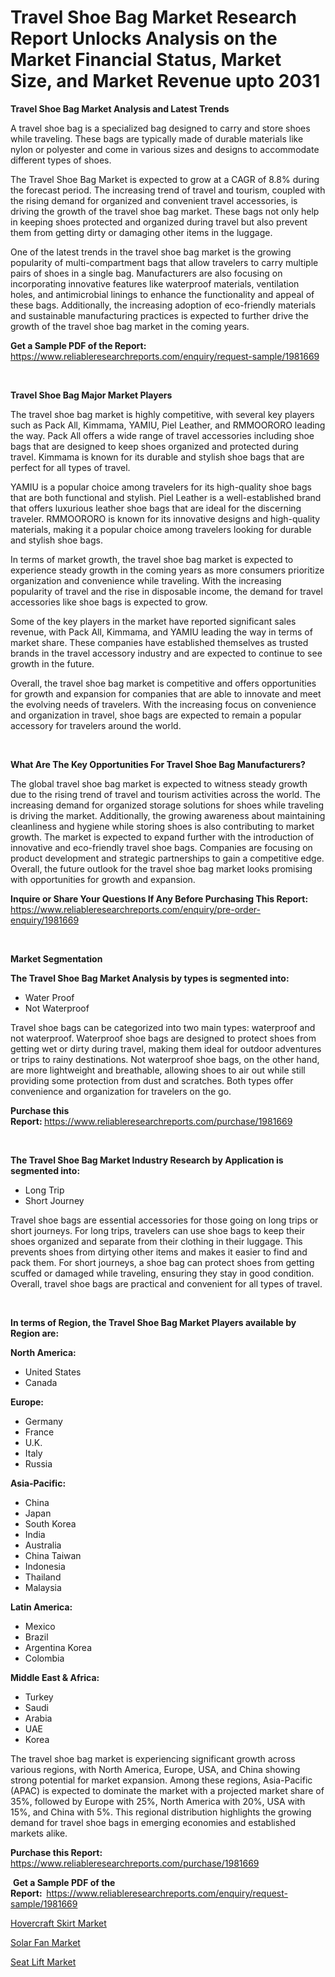 <p><h1>Travel Shoe Bag Market Research Report Unlocks Analysis on the Market Financial Status, Market Size, and Market Revenue upto 2031</h1></p><p><strong>Travel Shoe Bag Market Analysis and Latest Trends</strong></p>
<p><p>A travel shoe bag is a specialized bag designed to carry and store shoes while traveling. These bags are typically made of durable materials like nylon or polyester and come in various sizes and designs to accommodate different types of shoes.</p><p>The Travel Shoe Bag Market is expected to grow at a CAGR of 8.8% during the forecast period. The increasing trend of travel and tourism, coupled with the rising demand for organized and convenient travel accessories, is driving the growth of the travel shoe bag market. These bags not only help in keeping shoes protected and organized during travel but also prevent them from getting dirty or damaging other items in the luggage.</p><p>One of the latest trends in the travel shoe bag market is the growing popularity of multi-compartment bags that allow travelers to carry multiple pairs of shoes in a single bag. Manufacturers are also focusing on incorporating innovative features like waterproof materials, ventilation holes, and antimicrobial linings to enhance the functionality and appeal of these bags. Additionally, the increasing adoption of eco-friendly materials and sustainable manufacturing practices is expected to further drive the growth of the travel shoe bag market in the coming years.</p></p>
<p><strong>Get a Sample PDF of the Report:&nbsp;</strong> <a href="https://www.reliableresearchreports.com/enquiry/request-sample/1981669">https://www.reliableresearchreports.com/enquiry/request-sample/1981669</a></p>
<p>&nbsp;</p>
<p><strong>Travel Shoe Bag Major Market Players</strong></p>
<p><p>The travel shoe bag market is highly competitive, with several key players such as Pack All, Kimmama, YAMIU, Piel Leather, and RMMOORORO leading the way. Pack All offers a wide range of travel accessories including shoe bags that are designed to keep shoes organized and protected during travel. Kimmama is known for its durable and stylish shoe bags that are perfect for all types of travel.</p><p>YAMIU is a popular choice among travelers for its high-quality shoe bags that are both functional and stylish. Piel Leather is a well-established brand that offers luxurious leather shoe bags that are ideal for the discerning traveler. RMMOORORO is known for its innovative designs and high-quality materials, making it a popular choice among travelers looking for durable and stylish shoe bags.</p><p>In terms of market growth, the travel shoe bag market is expected to experience steady growth in the coming years as more consumers prioritize organization and convenience while traveling. With the increasing popularity of travel and the rise in disposable income, the demand for travel accessories like shoe bags is expected to grow.</p><p>Some of the key players in the market have reported significant sales revenue, with Pack All, Kimmama, and YAMIU leading the way in terms of market share. These companies have established themselves as trusted brands in the travel accessory industry and are expected to continue to see growth in the future.</p><p>Overall, the travel shoe bag market is competitive and offers opportunities for growth and expansion for companies that are able to innovate and meet the evolving needs of travelers. With the increasing focus on convenience and organization in travel, shoe bags are expected to remain a popular accessory for travelers around the world.</p></p>
<p>&nbsp;</p>
<p><strong>What Are The Key Opportunities For Travel Shoe Bag Manufacturers?</strong></p>
<p><p>The global travel shoe bag market is expected to witness steady growth due to the rising trend of travel and tourism activities across the world. The increasing demand for organized storage solutions for shoes while traveling is driving the market. Additionally, the growing awareness about maintaining cleanliness and hygiene while storing shoes is also contributing to market growth. The market is expected to expand further with the introduction of innovative and eco-friendly travel shoe bags. Companies are focusing on product development and strategic partnerships to gain a competitive edge. Overall, the future outlook for the travel shoe bag market looks promising with opportunities for growth and expansion.</p></p>
<p><strong>Inquire or Share Your Questions If Any Before Purchasing This Report:</strong> <a href="https://www.reliableresearchreports.com/enquiry/pre-order-enquiry/1981669">https://www.reliableresearchreports.com/enquiry/pre-order-enquiry/1981669</a></p>
<p>&nbsp;</p>
<p><strong>Market Segmentation</strong></p>
<p><strong>The Travel Shoe Bag Market Analysis by types is segmented into:</strong></p>
<p><ul><li>Water Proof</li><li>Not Waterproof</li></ul></p>
<p><p>Travel shoe bags can be categorized into two main types: waterproof and not waterproof. Waterproof shoe bags are designed to protect shoes from getting wet or dirty during travel, making them ideal for outdoor adventures or trips to rainy destinations. Not waterproof shoe bags, on the other hand, are more lightweight and breathable, allowing shoes to air out while still providing some protection from dust and scratches. Both types offer convenience and organization for travelers on the go.</p></p>
<p><strong>Purchase this Report:&nbsp;</strong><a href="https://www.reliableresearchreports.com/purchase/1981669">https://www.reliableresearchreports.com/purchase/1981669</a></p>
<p>&nbsp;</p>
<p><strong>The Travel Shoe Bag Market Industry Research by Application is segmented into:</strong></p>
<p><ul><li>Long Trip</li><li>Short Journey</li></ul></p>
<p><p>Travel shoe bags are essential accessories for those going on long trips or short journeys. For long trips, travelers can use shoe bags to keep their shoes organized and separate from their clothing in their luggage. This prevents shoes from dirtying other items and makes it easier to find and pack them. For short journeys, a shoe bag can protect shoes from getting scuffed or damaged while traveling, ensuring they stay in good condition. Overall, travel shoe bags are practical and convenient for all types of travel.</p></p>
<p>&nbsp;</p>
<p><strong>In terms of Region, the Travel Shoe Bag Market Players available by Region are:</strong></p>
<p>
    <p> <strong> North America: </strong>
        <ul>
            <li>United States</li>
            <li>Canada</li>
        </ul>
        </p> 
    <p> <strong> Europe: </strong>
        <ul>
            <li>Germany</li>
            <li>France</li>
            <li>U.K.</li>
            <li>Italy</li>
            <li>Russia</li>
        </ul>
        </p> 
    <p> <strong> Asia-Pacific: </strong>
        <ul>
            <li>China</li>
            <li>Japan</li>
            <li>South Korea</li>
            <li>India</li>
            <li>Australia</li>
            <li>China Taiwan</li>
            <li>Indonesia</li>
            <li>Thailand</li>
            <li>Malaysia</li>
        </ul>
        </p> 
    <p> <strong> Latin America: </strong>
        <ul>
            <li>Mexico</li>
            <li>Brazil</li>
            <li>Argentina Korea</li>
            <li>Colombia</li>
        </ul>
        </p> 
    <p> <strong> Middle East & Africa: </strong>
        <ul>
            <li>Turkey</li>
            <li>Saudi</li>
            <li>Arabia</li>
            <li>UAE</li>
            <li>Korea</li>
        </ul>
    </p>
    </p>
<p><p>The travel shoe bag market is experiencing significant growth across various regions, with North America, Europe, USA, and China showing strong potential for market expansion. Among these regions, Asia-Pacific (APAC) is expected to dominate the market with a projected market share of 35%, followed by Europe with 25%, North America with 20%, USA with 15%, and China with 5%. This regional distribution highlights the growing demand for travel shoe bags in emerging economies and established markets alike.</p></p>
<p><strong>Purchase this Report: </strong><a href="https://www.reliableresearchreports.com/purchase/1981669">https://www.reliableresearchreports.com/purchase/1981669</a></p>
<p>&nbsp;<strong>Get a Sample PDF of the Report:&nbsp;&nbsp;</strong><a href="https://www.reliableresearchreports.com/enquiry/request-sample/1981669">https://www.reliableresearchreports.com/enquiry/request-sample/1981669</a></p>
<p><strong></strong></p>
<p><p><a href="https://github.com/timeliteaut/Market-Research-Report-List-1/blob/main/hovercraft-skirt-market.md">Hovercraft Skirt Market</a></p><p><a href="https://github.com/globismark/Market-Research-Report-List-2/blob/main/solar-fan-market.md">Solar Fan Market</a></p><p><a href="https://github.com/bobicer/Market-Research-Report-List-2/blob/main/seat-lift-market.md">Seat Lift Market</a></p></p>